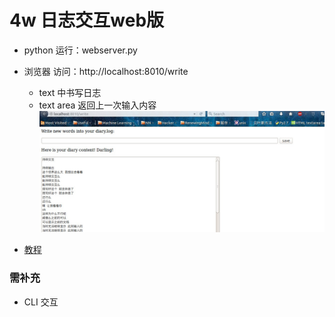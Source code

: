 # 4w 日志交互web版

- python 运行：webserver.py
- 浏览器 访问：http://localhost:8010/write
	- text 中书写日志
	- text area 返回上一次输入内容
![04webserverresult](https://raw.githubusercontent.com/JeremiahZhang/OMOOC2py/master/_image/04webserverresult.jpg) 

- [教程](https://jeremiahzhang.gitbooks.io/omooc2py/content/2nDev/week04_web_way.html)

### 需补充

- CLI 交互